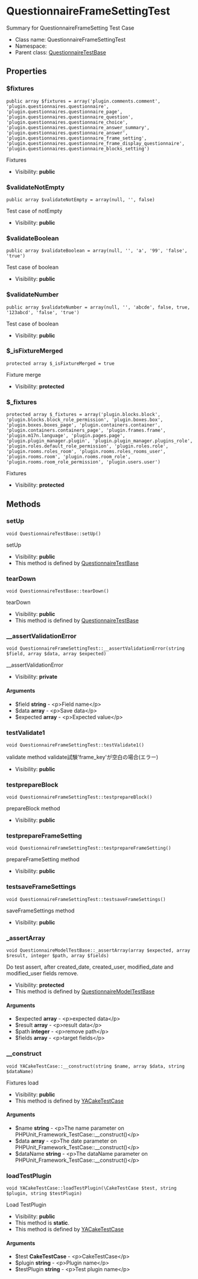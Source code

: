 QuestionnaireFrameSettingTest
===============

Summary for QuestionnaireFrameSetting Test Case




* Class name: QuestionnaireFrameSettingTest
* Namespace: 
* Parent class: [QuestionnaireTestBase](QuestionnaireTestBase.md)





Properties
----------


### $fixtures

    public array $fixtures = array('plugin.comments.comment', 'plugin.questionnaires.questionnaire', 'plugin.questionnaires.questionnaire_page', 'plugin.questionnaires.questionnaire_question', 'plugin.questionnaires.questionnaire_choice', 'plugin.questionnaires.questionnaire_answer_summary', 'plugin.questionnaires.questionnaire_answer', 'plugin.questionnaires.questionnaire_frame_setting', 'plugin.questionnaires.questionnaire_frame_display_questionnaire', 'plugin.questionnaires.questionnaire_blocks_setting')

Fixtures



* Visibility: **public**


### $validateNotEmpty

    public array $validateNotEmpty = array(null, '', false)

Test case of notEmpty



* Visibility: **public**


### $validateBoolean

    public array $validateBoolean = array(null, '', 'a', '99', 'false', 'true')

Test case of boolean



* Visibility: **public**


### $validateNumber

    public array $validateNumber = array(null, '', 'abcde', false, true, '123abcd', 'false', 'true')

Test case of boolean



* Visibility: **public**


### $_isFixtureMerged

    protected array $_isFixtureMerged = true

Fixture merge



* Visibility: **protected**


### $_fixtures

    protected array $_fixtures = array('plugin.blocks.block', 'plugin.blocks.block_role_permission', 'plugin.boxes.box', 'plugin.boxes.boxes_page', 'plugin.containers.container', 'plugin.containers.containers_page', 'plugin.frames.frame', 'plugin.m17n.language', 'plugin.pages.page', 'plugin.plugin_manager.plugin', 'plugin.plugin_manager.plugins_role', 'plugin.roles.default_role_permission', 'plugin.roles.role', 'plugin.rooms.roles_room', 'plugin.rooms.roles_rooms_user', 'plugin.rooms.room', 'plugin.rooms.room_role', 'plugin.rooms.room_role_permission', 'plugin.users.user')

Fixtures



* Visibility: **protected**


Methods
-------


### setUp

    void QuestionnaireTestBase::setUp()

setUp



* Visibility: **public**
* This method is defined by [QuestionnaireTestBase](QuestionnaireTestBase.md)




### tearDown

    void QuestionnaireTestBase::tearDown()

tearDown



* Visibility: **public**
* This method is defined by [QuestionnaireTestBase](QuestionnaireTestBase.md)




### __assertValidationError

    void QuestionnaireFrameSettingTest::__assertValidationError(string $field, array $data, array $expected)

__assertValidationError



* Visibility: **private**


#### Arguments
* $field **string** - &lt;p&gt;Field name&lt;/p&gt;
* $data **array** - &lt;p&gt;Save data&lt;/p&gt;
* $expected **array** - &lt;p&gt;Expected value&lt;/p&gt;



### testValidate1

    void QuestionnaireFrameSettingTest::testValidate1()

validate method
 validate試験'frame_key'が空白の場合(エラー)



* Visibility: **public**




### testprepareBlock

    void QuestionnaireFrameSettingTest::testprepareBlock()

prepareBlock method



* Visibility: **public**




### testprepareFrameSetting

    void QuestionnaireFrameSettingTest::testprepareFrameSetting()

prepareFrameSetting method



* Visibility: **public**




### testsaveFrameSettings

    void QuestionnaireFrameSettingTest::testsaveFrameSettings()

saveFrameSettings method



* Visibility: **public**




### _assertArray

    void QuestionnaireModelTestBase::_assertArray(array $expected, array $result, integer $path, array $fields)

Do test assert, after created_date, created_user, modified_date and modified_user fields remove.



* Visibility: **protected**
* This method is defined by [QuestionnaireModelTestBase](QuestionnaireModelTestBase.md)


#### Arguments
* $expected **array** - &lt;p&gt;expected data&lt;/p&gt;
* $result **array** - &lt;p&gt;result data&lt;/p&gt;
* $path **integer** - &lt;p&gt;remove path&lt;/p&gt;
* $fields **array** - &lt;p&gt;target fields&lt;/p&gt;



### __construct

    void YACakeTestCase::__construct(string $name, array $data, string $dataName)

Fixtures load



* Visibility: **public**
* This method is defined by [YACakeTestCase](YACakeTestCase.md)


#### Arguments
* $name **string** - &lt;p&gt;The name parameter on PHPUnit_Framework_TestCase::__construct()&lt;/p&gt;
* $data **array** - &lt;p&gt;The date parameter on PHPUnit_Framework_TestCase::__construct()&lt;/p&gt;
* $dataName **string** - &lt;p&gt;The dataName parameter on PHPUnit_Framework_TestCase::__construct()&lt;/p&gt;



### loadTestPlugin

    void YACakeTestCase::loadTestPlugin(\CakeTestCase $test, string $plugin, string $testPlugin)

Load TestPlugin



* Visibility: **public**
* This method is **static**.
* This method is defined by [YACakeTestCase](YACakeTestCase.md)


#### Arguments
* $test **CakeTestCase** - &lt;p&gt;CakeTestCase&lt;/p&gt;
* $plugin **string** - &lt;p&gt;Plugin name&lt;/p&gt;
* $testPlugin **string** - &lt;p&gt;Test plugin name&lt;/p&gt;


